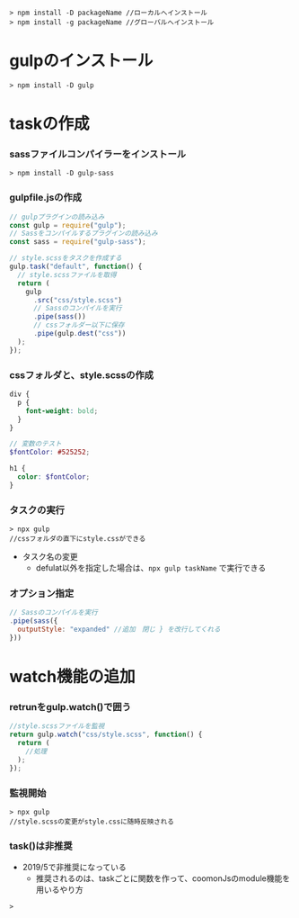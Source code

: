 
~~~
> npm install -D packageName //ローカルへインストール
> npm install -g packageName //グローバルへインストール
~~~

# gulpのインストール
~~~
> npm install -D gulp
~~~

# taskの作成
### sassファイルコンパイラーをインストール
~~~
> npm install -D gulp-sass
~~~

### gulpfile.jsの作成
~~~ js
// gulpプラグインの読み込み
const gulp = require("gulp");
// Sassをコンパイルするプラグインの読み込み
const sass = require("gulp-sass");

// style.scssをタスクを作成する
gulp.task("default", function() {
  // style.scssファイルを取得
  return (
    gulp
      .src("css/style.scss")
      // Sassのコンパイルを実行
      .pipe(sass())
      // cssフォルダー以下に保存
      .pipe(gulp.dest("css"))
  );
});
~~~

### cssフォルダと、style.scssの作成
~~~ scss
div {
  p {
    font-weight: bold;
  }
}

// 変数のテスト
$fontColor: #525252;

h1 {
  color: $fontColor;
}
~~~

### タスクの実行
~~~
> npx gulp
//cssフォルダの直下にstyle.cssができる
~~~
- タスク名の変更
  - defulat以外を指定した場合は、`npx gulp taskName` で実行できる

### オプション指定
~~~ js
// Sassのコンパイルを実行
.pipe(sass({
  outputStyle: "expanded" //追加　閉じ } を改行してくれる
}))
~~~

# watch機能の追加

### retrunをgulp.watch()で囲う
~~~ js
//style.scssファイルを監視
return gulp.watch("css/style.scss", function() {
  return (
    //処理
  );
});
~~~

### 監視開始
~~~
> npx gulp
//style.scssの変更がstyle.cssに随時反映される
~~~

### task()は非推奨
- 2019/5で非推奨になっている
  - 推奨されるのは、taskごとに関数を作って、coomonJsのmodule機能を用いるやり方

~~~
> 
~~~